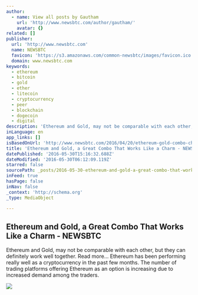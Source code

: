 ```yaml
---
author:
  - name: View all posts by Gautham
    url: 'http://www.newsbtc.com/author/gautham/'
    avatar: {}
related: []
publisher:
  url: 'http://www.newsbtc.com'
  name: NEWSBTC
  favicon: 'https://s3.amazonaws.com/common-newsbtc/images/favicon.ico'
  domain: www.newsbtc.com
keywords:
  - ethereum
  - bitcoin
  - gold
  - ether
  - litecoin
  - cryptocurrency
  - peer
  - blockchain
  - dogecoin
  - digital
description: 'Ethereum and Gold, may not be comparable with each other, but they can definitely work well together. Read more... Ethereum has been performing really well as a cryptocurrency in the past few months. The number of trading platforms offering Ethereum as an option is increasing due to increased demand among the traders.'
inLanguage: en
app_links: []
isBasedOnUrl: 'http://www.newsbtc.com/2016/04/20/ethereum-gold-combo-charm/'
title: 'Ethereum and Gold, a Great Combo That Works Like a Charm - NEWSBTC'
datePublished: '2016-05-30T15:16:32.688Z'
dateModified: '2016-05-30T06:12:09.119Z'
starred: false
sourcePath: _posts/2016-05-30-ethereum-and-gold-a-great-combo-that-works-like-a-charm-n.md
inFeed: true
hasPage: false
inNav: false
_context: 'http://schema.org'
_type: MediaObject

---
```

<article style=""><h1>Ethereum and Gold, a Great Combo That Works Like a Charm - NEWSBTC</h1><p>Ethereum and Gold, may not be comparable with each other, but they can definitely work well together. Read more... Ethereum has been performing really well as a cryptocurrency in the past few months. The number of trading platforms offering Ethereum as an option is increasing due to increased demand among the traders.</p><img src="http://s3.amazonaws.com/main-newsbtc-images/2016/04/20132737/gold-nuggets.jpg" /></article>